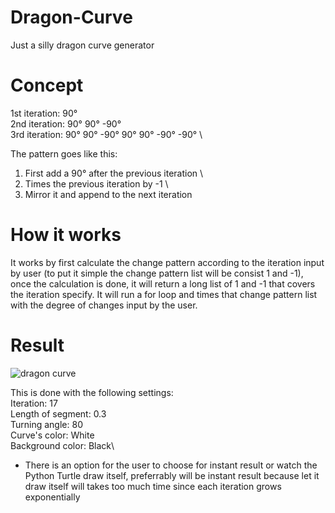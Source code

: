 # Dragon-Curve
Just a silly dragon curve generator

# Concept
1st iteration: 90° \
2nd iteration: 90° 90° -90° \
3rd iteration: 90° 90° -90° 90° 90° -90° -90° \

The pattern goes like this:
1. First add a 90° after the previous iteration \
2. Times the previous iteration by -1 \
3. Mirror it and append to the next iteration

# How it works
It works by first calculate the change pattern according to the iteration input by user (to put it simple the change pattern list will be consist 1 and -1), once the calculation is done, it will return a long list of 1 and -1 that covers the iteration specify. It will run a for loop and times that change pattern list with the degree of changes input by the user.

# Result
![dragon curve](https://github.com/user-attachments/assets/7518ec4c-5af5-4bf3-a988-d70d31295ec3)

This is done with the following settings: \
Iteration: 17\
Length of segment: 0.3\
Turning angle: 80\
Curve's color: White\
Background color: Black\

* There is an option for the user to choose for instant result or watch the Python Turtle draw itself, preferrably will be instant result because let it draw itself will takes too much time since each iteration grows exponentially
